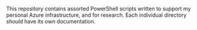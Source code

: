 This repository contains assorted PowerShell scripts written to support my personal Azure infrastructure, and for research.
Each individual directory *should* have its own documentation.
